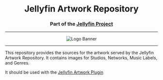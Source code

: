 <h1 align="center">Jellyfin Artwork Repository</h1>
<h3 align="center">Part of the <a href="https://jellyfin.org">Jellyfin Project</a></h3>

---

<p align="center">
<img alt="Logo Banner" src="https://raw.githubusercontent.com/jellyfin/jellyfin-ux/master/branding/SVG/banner-logo-solid.svg?sanitize=true"/>
</p>

---

This repository provides the sources for the artwork served by the Jellyfin Artwork Repository. It contains images for Studios, Networks, Music Labels, and Genres.

It should be used with the [Jellyfin Artwork Plugin](https://github.com/jellyfin/jellyfin-plugin-artwork)

